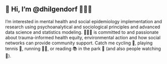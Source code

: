 ## 👋 Hi, I’m @dhilgendorf 🧑🏻‍🦰

I’m interested in mental health and social epidemiology implementation and research using psychoanalytical and sociological principles and advanced data science and statistics modeling. 🧑🏻‍🦰 is committed to and passionate about trauma-informed health equity, environmental action and how social networks can provide community support. Catch me cycling 🚴, playing tennis 🎾, running 🏃🏼, or reading 📚 in the park 🌈 (and also people watching 👀).

<!---
dhilgendorf/dhilgendorf is a ✨ special ✨ repository because its `README.md` (this file) appears on your GitHub profile.
You can click the Preview link to take a look at your changes.

- 🌱 I’m currently learning ...
- 💞️ I’m looking to collaborate on ...
- 📫 How to reach me ...

--->
